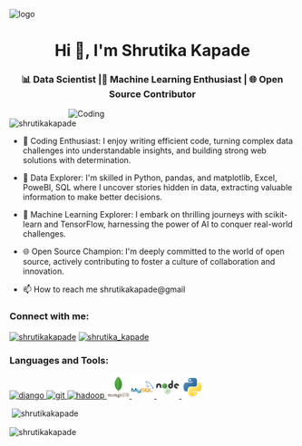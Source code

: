 ![logo](https://github.com/shrutikakapade/shrutikakapade-/blob/main/A4%20-%201.jpg)
<h1 align="center">Hi 👋, I'm Shrutika Kapade</h1>
<h3 align="center">📊 Data Scientist |🤖 Machine Learning Enthusiast | 🌐 Open Source Contributor</h3>
<img align="right" alt="Coding" width="400" src="https://media.licdn.com/dms/image/D5622AQHfpjL234EClw/feedshare-shrink_2048_1536/0/1693911767128?e=2147483647&v=beta&t=J2ZGomfV_OEzCK57MHHoGWAY8c8kmzalpvQ65tN8b40">

<p align="left"> <img src="https://komarev.com/ghpvc/?username=shrutikakapade&label=Profile%20views&color=0e75b6&style=flat" alt="shrutikakapade" /> </p>

- 🚀 Coding Enthusiast: I enjoy writing efficient code, turning complex data challenges into understandable insights, and building strong web solutions with determination.

- 🔬 Data Explorer: I'm skilled in Python, pandas, and matplotlib, Excel, PoweBI, SQL where I uncover stories hidden in data, extracting valuable information to make better decisions.

- 🤖 Machine Learning Explorer: I embark on thrilling journeys with scikit-learn and TensorFlow, harnessing the power of AI to conquer real-world challenges.

- 🌐 Open Source Champion: I'm deeply committed to the world of open source, actively contributing to foster a culture of collaboration and innovation.

- 📫 How to reach me shrutikakapade@gmail

<h3 align="left">Connect with me:</h3>
<p align="left">
<a href="https://linkedin.com/in/shrutikakapade" target="blank"><img align="center" src="https://raw.githubusercontent.com/rahuldkjain/github-profile-readme-generator/master/src/images/icons/Social/linked-in-alt.svg" alt="shrutikakapade" height="30" width="40" /></a>
<a href="https://www.leetcode.com/shrutika_kapade" target="blank"><img align="center" src="https://raw.githubusercontent.com/rahuldkjain/github-profile-readme-generator/master/src/images/icons/Social/leet-code.svg" alt="shrutika_kapade" height="30" width="40" /></a>
</p>

<h3 align="left">Languages and Tools:</h3>
<p align="left"> <a href="https://www.djangoproject.com/" target="_blank" rel="noreferrer"> <img src="https://cdn.worldvectorlogo.com/logos/django.svg" alt="django" width="40" height="40"/> </a> <a href="https://git-scm.com/" target="_blank" rel="noreferrer"> <img src="https://www.vectorlogo.zone/logos/git-scm/git-scm-icon.svg" alt="git" width="40" height="40"/> </a> <a href="https://hadoop.apache.org/" target="_blank" rel="noreferrer"> <img src="https://www.vectorlogo.zone/logos/apache_hadoop/apache_hadoop-icon.svg" alt="hadoop" width="40" height="40"/> </a> <a href="https://www.mongodb.com/" target="_blank" rel="noreferrer"> <img src="https://raw.githubusercontent.com/devicons/devicon/master/icons/mongodb/mongodb-original-wordmark.svg" alt="mongodb" width="40" height="40"/> </a> <a href="https://www.mysql.com/" target="_blank" rel="noreferrer"> <img src="https://raw.githubusercontent.com/devicons/devicon/master/icons/mysql/mysql-original-wordmark.svg" alt="mysql" width="40" height="40"/> </a> <a href="https://nodejs.org" target="_blank" rel="noreferrer"> <img src="https://raw.githubusercontent.com/devicons/devicon/master/icons/nodejs/nodejs-original-wordmark.svg" alt="nodejs" width="40" height="40"/> </a> <a href="https://www.python.org" target="_blank" rel="noreferrer"> <img src="https://raw.githubusercontent.com/devicons/devicon/master/icons/python/python-original.svg" alt="python" width="40" height="40"/> </a> </p>

<p>&nbsp;<img align="center" src="https://github-readme-stats.vercel.app/api?username=shrutikakapade&show_icons=true&locale=en" alt="shrutikakapade" /></p>


<p><img align="center" src="https://github-readme-streak-stats.herokuapp.com/?user=shrutikakapade&" alt="shrutikakapade" /></p>
